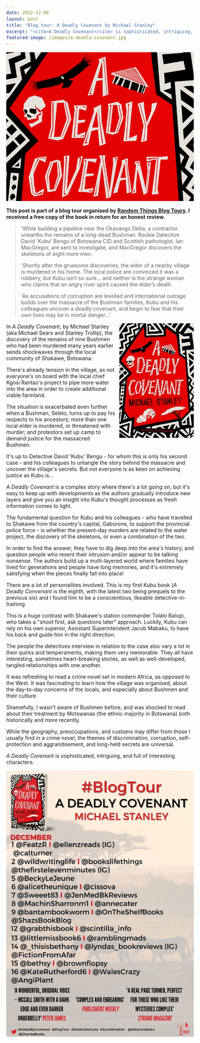 ```yaml
---
date: 2022-12-06
layout: post
title: "Blog tour: A Deadly Covenant by Michael Stanley"
excerpt: "<cite>A Deadly Covenant</cite> is sophisticated, intriguing, and full of interesting characters."
featured-image: /images/a-deadly-covenant.jpg
---
```


![A Deadly Covenant](/images/a-deadly-covenant.jpg)

**This post is part of a blog tour organised by [Random Things Blog Tours](http://randomthingsthroughmyletterbox.blogspot.com/p/services-to-publishers-authors-blog.html). I received a free copy of the book in return for an honest review.**

> 'While building a pipeline near the Okavango Delta, a contractor unearths the remains of a long-dead Bushman. Rookie Detective David ‘Kubu’ Bengu of Botswana CID and Scottish pathologist, Ian MacGregor, are sent to investigate, and MacGregor discovers the skeletons of eight more men.

> 'Shortly after the gruesome discoveries, the elder of a nearby village is murdered in his home. The local police are convinced it was a robbery, but Kubu isn’t so sure... and neither is the strange woman who claims that an angry river spirit caused the elder’s death.

> 'As accusations of corruption are levelled and international outrage builds over the massacre of the Bushman families, Kubu and his colleagues uncover a deadly covenant, and begin to fear that their own lives may be in mortal danger...'

<img src="/images/a-deadly-covenant-200.jpg" alt="A Deadly Covenant" style="float: right; margin-bottom: 10px; margin-left: 10px;">

In <cite>A Deadly Covenant</cite>, by Michael Stanley (aka Michael Sears and Stanley Trollip), the discovery of the remains of nine Bushmen who had been murdered many years earlier sends shockwaves through the local community of Shakawe, Botswana.

There's already tension in the village, as not everyone's on board with the local chief Kgosi Rantao's project to pipe more water into the area in order to create additional viable farmland.

The situation is exacerbated even further when a Bushman, Selelo, turns up to pay his respects to his ancestors; more than one local elder is murdered, or threatened with murder; and protestors set up camp to demand justice for the massacred Bushmen.

It's up to Detective David 'Kubu' Bengu - for whom this is only his second case - and his colleagues to untangle the story behind the massacre and uncover the village's secrets. But not everyone is as keen on achieving justice as Kubu is...

<cite>A Deadly Covenant</cite> is a complex story where there's a lot going on, but it's easy to keep up with developments as the authors gradually introduce new layers and give you an insight into Kubu's thought processes as fresh information comes to light.

The fundamental question for Kubu and his colleagues - who have travelled to Shakawe from the country's capital, Gaborone, to support the provincial police force - is whether the present-day murders are related to the water project, the discovery of the skeletons, or even a combination of the two.

In order to find the answer, they have to dig deep into the area's history, and question people who resent their intrusion and/or appear to be talking nonsense. The authors build up a multi-layered world where families have lived for generations and people have long memories, and it's extremely satisfying when the pieces finally fall into place!

There are a lot of personalities involved. This is my first Kubu book (<cite>A Deadly Convenant</cite> is the eighth, with the latest two being prequels to the previous six) and I found him to be a conscientious, likeable detective-in-training. 

This is a huge contrast with Shakawe's station commander Tolalo Balopi, who takes a "shoot first, ask questions later" approach. Luckily, Kubu can rely on his own superior, Assistant Superintendent Jacob Mabaku, to have his back and guide him in the right direction.

The people the detectives interview in relation to the case also vary a lot in their quirks and temperaments, making them very memorable. They all have interesting, sometimes heart-breaking stories, as well as well-developed, tangled relationships with one another.

It was refreshing to read a crime novel set in modern Africa, as opposed to the West. It was fascinating to learn how the village was organised, about the day-to-day concerns of the locals, and especially about Bushmen and their culture.

Shamefully, I wasn't aware of Bushmen before, and was shocked to read about their treatment by Motswanas (the ethnic majority in Botswana) both historically and more recently.

While the geography, preoccupations, and customs may differ from those I usually find in a crime novel, the themes of discrimination, corruption, self-protection and aggrandisement, and long-held secrets are universal.

<cite>A Deadly Covenant</cite> is sophisticated, intriguing, and full of interesting characters.

![A Deadly Covenant blog tour banner](/images/a-deadly-covenant-banner.jpg)
